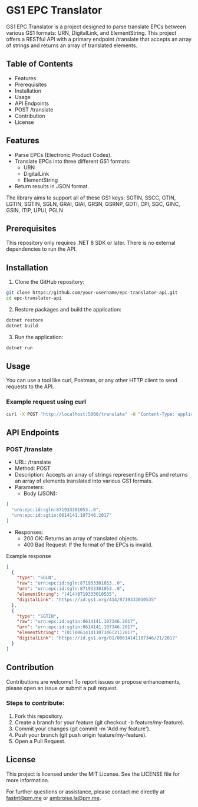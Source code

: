 # GS1 EPC Translator

GS1 EPC Translator is a project designed to parse translate EPCs between various GS1 formats: URN, DigitalLink, and ElementString. This project offers a RESTful API with a primary endpoint /translate that accepts an array of strings and returns an array of translated elements.

## Table of Contents

- Features
- Prerequisites
- Installation
- Usage
- API Endpoints
- POST /translate
- Contribution
- License

## Features
- Parse EPCs (Electronic Product Codes).
- Translate EPCs into three different GS1 formats:
  - URN
  - DigitalLink
  - ElementString
- Return results in JSON format.

The library aims to support all of these GS1 keys:
SGTIN, SSCC, GTIN, LGTIN, SGTIN, SGLN, GRAI, GIAI, GRSN, GSRNP, GDTI, CPI, SGC, GINC, GSIN, ITIP, UPUI, PGLN

## Prerequisites

This repository only requires .NET 8 SDK or later. There is no external dependencies to run the API.

##  Installation

1. Clone the GitHub repository:

```sh
git clone https://github.com/your-username/epc-translator-api.git
cd epc-translator-api
```

2. Restore packages and build the application:

```sh
dotnet restore
dotnet build
```

3. Run the application:

```sh
dotnet run
```

## Usage
You can use a tool like curl, Postman, or any other HTTP client to send requests to the API.

### Example request using curl

```sh
curl -X POST "http://localhost:5000/translate" -H "Content-Type: application/json" -d '["urn:epc:id:sgln:871933301053..0"]'
```

## API Endpoints

### POST /translate

- URL: /translate
- Method: POST
- Description: Accepts an array of strings representing EPCs and returns an array of elements translated into various GS1 formats.
- Parameters:
  - Body (JSON):
```json
[
  "urn:epc:id:sgln:871933301053..0",
  "urn:epc:id:sgtin:0614141.107346.2017"
]
```
- Responses:
  - 200 OK: Returns an array of translated objects.
  - 400 Bad Request: If the format of the EPCs is invalid.

Example response
```json
[
  {
    "type": "SGLN",
    "raw": "urn:epc:id:sgln:871933301053..0",
    "urn": "urn:epc:id:sgln:871933301053..0",
    "elementString": "(414)8719333010535",
    "digitalLink": "https://id.gs1.org/414/8719333010535"
  },
  {
    "type": "SGTIN",
    "raw": "urn:epc:id:sgtin:0614141.107346.2017",
    "urn": "urn:epc:id:sgtin:0614141.107346.2017",
    "elementString": "(01)00614141107346(21)2017",
    "digitalLink": "https://id.gs1.org/01/00614141107346/21/2017"
  }
]
```

## Contribution

Contributions are welcome! To report issues or propose enhancements, please open an issue or submit a pull request.

### Steps to contribute:

1. Fork this repository.
2. Create a branch for your feature (git checkout -b feature/my-feature).
3. Commit your changes (git commit -m 'Add my feature').
4. Push your branch (git push origin feature/my-feature).
5. Open a Pull Request.


## License
This project is licensed under the MIT License. See the LICENSE file for more information.

For further questions or assistance, please contact me directly at fastnt@pm.me or ambroise.la@pm.me.
